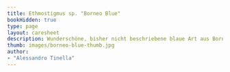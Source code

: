 ```yaml
---
title: Ethmostigmus sp. "Borneo Blue"
bookHidden: true
type: page
layout: caresheet
description: Wunderschöne, bisher nicht beschriebene blaue Art aus Borneo.
thumb: images/borneo-blue-thumb.jpg
author:
- "Alessandro Tinella"
---
```


